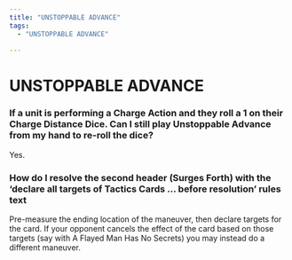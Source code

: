 ```yaml
---
title: "UNSTOPPABLE ADVANCE"
tags:
  - "UNSTOPPABLE ADVANCE"

---
```


# UNSTOPPABLE ADVANCE

### If a unit is performing a Charge Action and they roll a 1 on their Charge Distance Dice. Can I still play Unstoppable Advance from my hand to re-roll the dice?


Yes.






### How do I resolve the second header (Surges Forth) with the ‘declare all targets of Tactics Cards … before resolution’ rules text

 Pre-measure the ending location of the maneuver, then declare targets for the card. If your opponent cancels the effect of the card based on those targets (say with A Flayed Man Has No Secrets) you may instead do a different maneuver.


